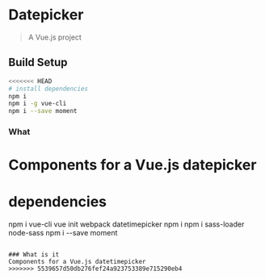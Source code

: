# Datepicker

> A Vue.js project

## Build Setup
``` bash
<<<<<<< HEAD
# install dependencies
npm i
npm i -g vue-cli
npm i --save moment
```

### What
Components for a Vue.js datepicker
=======
# dependencies
npm i vue-cli
vue init webpack datetimepicker
npm i
npm i sass-loader node-sass
npm i --save moment
```

### What is it
Components for a Vue.js datetimepicker
>>>>>>> 5539657d50db276fef24a923753389e715290eb4
